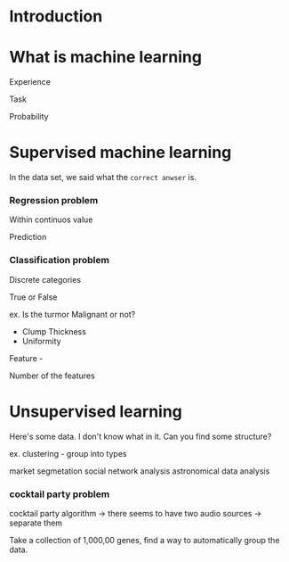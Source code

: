 Introduction
===

# What is machine learning

Experience

Task

Probability

# Supervised machine learning

In the data set, we said what the `correct anwser` is.

### Regression problem

Within continuos value

Prediction

### Classification problem

Discrete categories

True or False

ex. Is the turmor Malignant or not?

- Clump Thickness
- Uniformity

Feature - 

Number of the features   

# Unsupervised learning

Here's some data. I don't know what in it. Can you find some structure?

ex. clustering - group into types

market segmetation
social network analysis
astronomical data analysis

### cocktail party problem

cocktail party algorithm -> there seems to have two audio sources -> separate them


Take a collection of 1,000,00 genes, find a way to automatically group the data.



